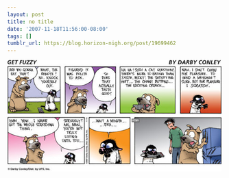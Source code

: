 ```yaml
---
layout: post
title: no title
date: '2007-11-18T11:56:00-08:00'
tags: []
tumblr_url: https://blog.horizon-nigh.org/post/19699462
---
```

 ![](/tumblr_files/esMkTd8Se1xf05ercpd7GrV5_1280.jpg)  

[  
](http://comics.aeroleviathan.com/)

